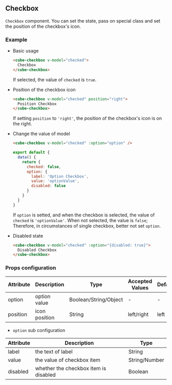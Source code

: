 ## Checkbox

`Checkbox` component. You can set the state, pass on special class and set the position of the checkbox's icon.

### Example

- Basic usage

  ```html
  <cube-checkbox v-model="checked">
    Checkbox
  </cube-checkbox>
  ```

  If selected, the value of `checked` is `true`.

- Position of the checkbox icon

  ```html
  <cube-checkbox v-model="checked" position="right">
    Position Checkbox
  </cube-checkbox>
  ```

  If setting `position` to `'right'`, the position of the checkbox's icon is on the right.

- Change the value of model

  ```html
  <cube-checkbox v-model="checked" :option="option" />
  ```
  ```js
  export default {
    data() {
      return {
        checked: false,
        option: {
          label: 'Option Checkbox',
          value: 'optionValue',
          disabled: false
        }
      }
    }
  }
  ```

  If `option` is setted, and when the checkbox is selected, the value of `checked` is `'optionValue'`. When not selected, the value is `false`; Therefore, in circumstances of single checkbox, better not set `option`.

- Disabled state

  ```html
  <cube-checkbox v-model="checked" :option="{disabled: true}">
    Disabled Checkbox
  </cube-checkbox>
  ```

### Props configuration

| Attribute | Description | Type | Accepted Values | Default |
| - | - | - | - | - |
| option | option value | Boolean/String/Object | - | - |
| position | icon position | String | left/right | left |

* `option` sub configuration

| Attribute | Description | Type  |
| - | - | - |
| label | the text of label | String |
| value | the value of checkbox item | String/Number |
| disabled | whether the checkbox item is disabled | Boolean |
